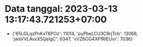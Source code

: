 # Data tanggal: 2023-03-13 13:17:43.721253+07:00

* {'65LGLqzPnKxT6POz': 11014, 'puPbeLCU3CRrjTcb': 13068, 'jwsVVLAvxX5QeIgC': 6347, 'vVZ6OG4XFfRiEUvr': 7036}
